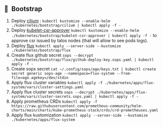 ## :memo:&nbsp; Bootstrap

1. Deploy [cilium](https://cilium.io/) : `kubectl kustomize --enable-helm ./kubernetes/bootstrap/cilium | kubectl apply -f -`
2. Deploy [kubelet-csr-approver](https://github.com/postfinance/kubelet-csr-approver) `kubectl kustomize --enable-helm ./kubernetes/bootstrap/kubelet-csr-approver | kubectl apply -f -` to approve csr issued by talos nodes (that will allow to see pods logs).
3. Deploy [flux](https://github.com/fluxcd/flux2) `kubectl apply --server-side --kustomize ./kubernetes/bootstrap/flux`
4. Create flux github secret `sops --decrypt ./kubernetes/bootstrap/flux/github-deploy-key.sops.yaml | kubectl apply -f -`
5. Create sops secret `cat ~/.config/sops/age/keys.txt | kubectl create secret generic sops-age --namespace=flux-system --from-file=age.agekey=/dev/stdin`
6. Apply flux cluster variables `kubectl apply -f ./kubernetes/apps/flux-system/vars/cluster-settings.yaml`
6. Apply flux cluster secrets `sops --decrypt ./kubernetes/apps/flux-system/vars/cluster-secrets.sops.yaml | kubectl apply -f -`
7. Apply prometheus CRDs `kubectl apply -f https://raw.githubusercontent.com/prometheus-community/helm-charts/main/charts/kube-prometheus-stack/crds/crd-prometheuses.yaml`
7. Apply flux kustomization `kubectl apply --server-side --kustomize ./kubernetes/apps/flux-system`
